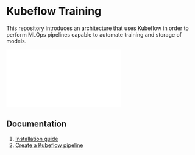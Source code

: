 # Kubeflow Training
This repository introduces an architecture that uses Kubeflow in order to perform
MLOps pipelines capable to automate training and storage of models.

![MLOps Architecture](Kubeflow%20Training.pdf)

## Documentation
1. [Installation guide](./k3s-mlops-installation/README.md)
2. [Create a Kubeflow pipeline](./src/README.md)

